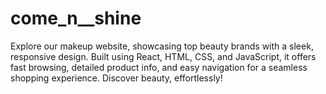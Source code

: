 # come_n__shine
Explore our makeup website, showcasing top beauty brands with a sleek, responsive design. Built using React, HTML, CSS, and JavaScript, it offers fast browsing, detailed product info, and easy navigation for a seamless shopping experience. Discover beauty, effortlessly!
